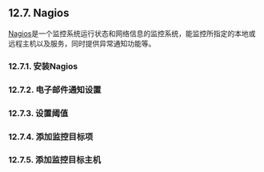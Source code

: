 ## 12.7. Nagios

[Nagios](http://www.nagios.org/)是一个监控系统运行状态和网络信息的监控系统，能监控所指定的本地或远程主机以及服务，同时提供异常通知功能等。
### 12.7.1. 安装Nagios


















### 12.7.2. 电子邮件通知设置
### 12.7.3. 设置阈值
### 12.7.4. 添加监控目标项
### 12.7.5. 添加监控目标主机



























